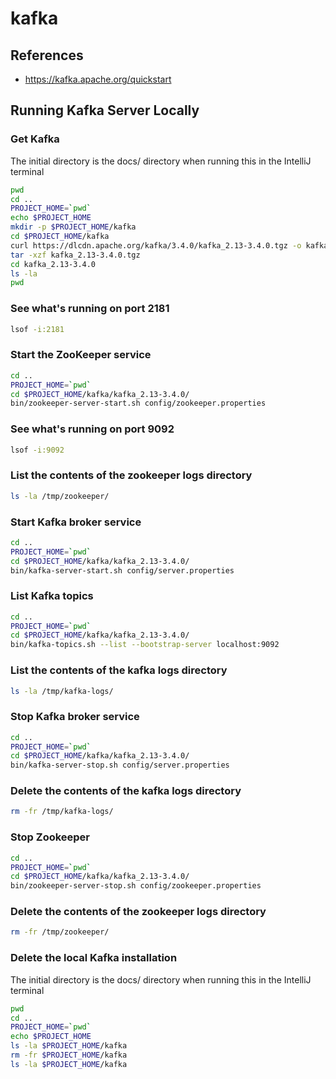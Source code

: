 # kafka

## References
* https://kafka.apache.org/quickstart


## Running Kafka Server Locally
### Get Kafka
The initial directory is the docs/ directory when running this in the IntelliJ terminal
```zsh
pwd
cd ..
PROJECT_HOME=`pwd`
echo $PROJECT_HOME
mkdir -p $PROJECT_HOME/kafka
cd $PROJECT_HOME/kafka
curl https://dlcdn.apache.org/kafka/3.4.0/kafka_2.13-3.4.0.tgz -o kafka_2.13-3.4.0.tgz
tar -xzf kafka_2.13-3.4.0.tgz
cd kafka_2.13-3.4.0
ls -la
pwd
```

### See what's running on port 2181
```zsh
lsof -i:2181
```

### Start the ZooKeeper service
```zsh
cd ..
PROJECT_HOME=`pwd`
cd $PROJECT_HOME/kafka/kafka_2.13-3.4.0/
bin/zookeeper-server-start.sh config/zookeeper.properties
```

### See what's running on port 9092
```zsh
lsof -i:9092
```

### List the contents of the zookeeper logs directory
```zsh
ls -la /tmp/zookeeper/
```

### Start Kafka broker service
```zsh
cd ..
PROJECT_HOME=`pwd`
cd $PROJECT_HOME/kafka/kafka_2.13-3.4.0/
bin/kafka-server-start.sh config/server.properties
```

### List Kafka topics
```zsh
cd ..
PROJECT_HOME=`pwd`
cd $PROJECT_HOME/kafka/kafka_2.13-3.4.0/
bin/kafka-topics.sh --list --bootstrap-server localhost:9092
```

### List the contents of the kafka logs directory
```zsh
ls -la /tmp/kafka-logs/
```

### Stop Kafka broker service
```zsh
cd ..
PROJECT_HOME=`pwd`
cd $PROJECT_HOME/kafka/kafka_2.13-3.4.0/
bin/kafka-server-stop.sh config/server.properties
```

### Delete the contents of the kafka logs directory
```zsh
rm -fr /tmp/kafka-logs/
```

### Stop Zookeeper
```zsh
cd ..
PROJECT_HOME=`pwd`
cd $PROJECT_HOME/kafka/kafka_2.13-3.4.0/
bin/zookeeper-server-stop.sh config/zookeeper.properties
```

### Delete the contents of the zookeeper logs directory
```zsh
rm -fr /tmp/zookeeper/
```

### Delete the local Kafka installation
The initial directory is the docs/ directory when running this in the IntelliJ terminal
```zsh
pwd
cd ..
PROJECT_HOME=`pwd`
echo $PROJECT_HOME
ls -la $PROJECT_HOME/kafka
rm -fr $PROJECT_HOME/kafka
ls -la $PROJECT_HOME/kafka
```